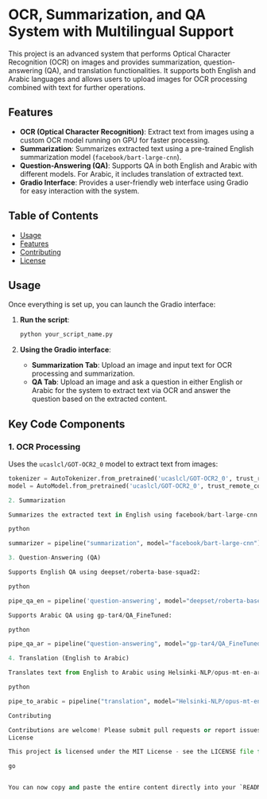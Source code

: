 # OCR, Summarization, and QA System with Multilingual Support

This project is an advanced system that performs Optical Character Recognition (OCR) on images and provides summarization, question-answering (QA), and translation functionalities. It supports both English and Arabic languages and allows users to upload images for OCR processing combined with text for further operations.

## Features

- **OCR (Optical Character Recognition)**: Extract text from images using a custom OCR model running on GPU for faster processing.
- **Summarization**: Summarizes extracted text using a pre-trained English summarization model (`facebook/bart-large-cnn`).
- **Question-Answering (QA)**: Supports QA in both English and Arabic with different models. For Arabic, it includes translation of extracted text.
- **Gradio Interface**: Provides a user-friendly web interface using Gradio for easy interaction with the system.

## Table of Contents

- [Usage](#usage)
- [Features](#features)
- [Contributing](#contributing)
- [License](#license)

## Usage

Once everything is set up, you can launch the Gradio interface:

1. **Run the script**:

    ```bash
    python your_script_name.py
    ```

2. **Using the Gradio interface**:
    - **Summarization Tab**: Upload an image and input text for OCR processing and summarization.
    - **QA Tab**: Upload an image and ask a question in either English or Arabic for the system to extract text via OCR and answer the question based on the extracted content.

## Key Code Components

### 1. OCR Processing

Uses the `ucaslcl/GOT-OCR2_0` model to extract text from images:

```python
tokenizer = AutoTokenizer.from_pretrained('ucaslcl/GOT-OCR2_0', trust_remote_code=True)
model = AutoModel.from_pretrained('ucaslcl/GOT-OCR2_0', trust_remote_code=True, device_map='cuda')

2. Summarization

Summarizes the extracted text in English using facebook/bart-large-cnn:

python

summarizer = pipeline("summarization", model="facebook/bart-large-cnn")

3. Question-Answering (QA)

Supports English QA using deepset/roberta-base-squad2:

python

pipe_qa_en = pipeline('question-answering', model="deepset/roberta-base-squad2")

Supports Arabic QA using gp-tar4/QA_FineTuned:

python

pipe_qa_ar = pipeline("question-answering", model="gp-tar4/QA_FineTuned")

4. Translation (English to Arabic)

Translates text from English to Arabic using Helsinki-NLP/opus-mt-en-ar:

python

pipe_to_arabic = pipeline("translation", model="Helsinki-NLP/opus-mt-en-ar")

Contributing

Contributions are welcome! Please submit pull requests or report issues in the GitHub repository.
License

This project is licensed under the MIT License - see the LICENSE file for details.

go


You can now copy and paste the entire content directly into your `README.md` file.
